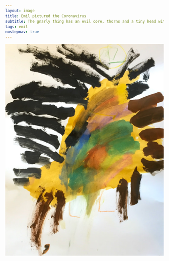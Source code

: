 ```yaml
---
layout: image
title: Emil pictured the Coronavirus
subtitle: The gnarly thing has an evil core, thorns and a tiny head with teeth all through the head.
tags: emil
nostepnav: true
---
```

![](/i/IMG_0729.jpg)

